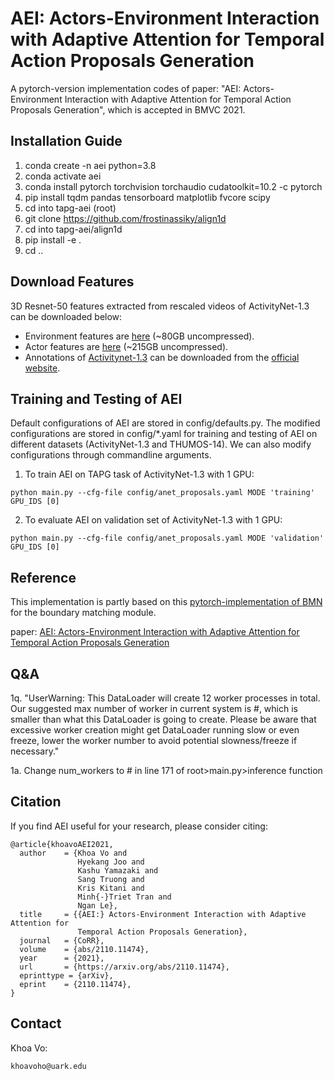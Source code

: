 # AEI: Actors-Environment Interaction with Adaptive Attention for Temporal Action Proposals Generation

A pytorch-version implementation codes of paper:
 "AEI: Actors-Environment Interaction with Adaptive Attention for Temporal Action Proposals Generation",
  which is accepted in BMVC 2021.

## Installation Guide

1. conda create -n aei python=3.8
2. conda activate aei
3. conda install pytorch torchvision torchaudio cudatoolkit=10.2 -c pytorch
4. pip install tqdm pandas tensorboard matplotlib fvcore scipy
5. cd into tapg-aei (root)
6. git clone https://github.com/frostinassiky/align1d
7. cd into tapg-aei/align1d
8. pip install -e .
9. cd ..

## Download Features
3D Resnet-50 features extracted from rescaled videos of ActivityNet-1.3 can be downloaded below:
* Environment features are [here](https://drive.google.com/file/d/1hPhcQ7EzyCh0A3SyZfgZScFVFZMEvVhe/view?usp=sharing) (~80GB uncompressed).
* Actor features are [here](https://drive.google.com/file/d/1lOQG1FgDseRKDs3RNgpKd000OOZiag1s/view?usp=sharing) (~215GB uncompressed).
* Annotations of [Activitynet-1.3](http://ec2-52-25-205-214.us-west-2.compute.amazonaws.com/files/activity_net.v1-3.min.json) can be downloaded from the [official website](http://activity-net.org/download.html).

## Training and Testing  of AEI
Default configurations of AEI are stored in config/defaults.py.
The modified configurations are stored in config/*.yaml for training and testing of AEI on different datasets (ActivityNet-1.3 and THUMOS-14).
We can also modify configurations through commandline arguments.

1. To train AEI on TAPG task of ActivityNet-1.3 with 1 GPU:
```
python main.py --cfg-file config/anet_proposals.yaml MODE 'training' GPU_IDS [0]
```

2. To evaluate AEI on validation set of ActivityNet-1.3 with 1 GPU:
```
python main.py --cfg-file config/anet_proposals.yaml MODE 'validation' GPU_IDS [0]
```

## Reference

This implementation is partly based on this [pytorch-implementation of BMN](https://github.com/JJBOY/BMN-Boundary-Matching-Network.git) for the boundary matching module.

paper: [AEI: Actors-Environment Interaction with Adaptive Attention for Temporal Action Proposals Generation](https://arxiv.org/abs/2110.11474)


## Q&A
1q. "UserWarning: This DataLoader will create 12 worker processes in total. Our suggested max number of worker in current system is #, which is smaller than what this DataLoader is going to create. Please be aware that excessive worker creation might get DataLoader running slow or even freeze, lower the worker number to avoid potential slowness/freeze if necessary."

1a. Change num_workers to # in line 171 of root>main.py>inference function

## Citation
If you find AEI useful for your research, please consider citing:
```
@article{khoavoAEI2021,
  author    = {Khoa Vo and
               Hyekang Joo and
               Kashu Yamazaki and
               Sang Truong and
               Kris Kitani and
               Minh{-}Triet Tran and
               Ngan Le},
  title     = {{AEI:} Actors-Environment Interaction with Adaptive Attention for
               Temporal Action Proposals Generation},
  journal   = {CoRR},
  volume    = {abs/2110.11474},
  year      = {2021},
  url       = {https://arxiv.org/abs/2110.11474},
  eprinttype = {arXiv},
  eprint    = {2110.11474},
}
```


## Contact
Khoa Vo:
```
khoavoho@uark.edu
```

